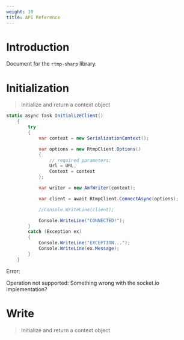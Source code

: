 ```yaml
---
weight: 10
title: API Reference
---
```


# Introduction

Document for the `rtmp-sharp` library.

# Initialization

> Initialize and return a context object

```csharp
static async Task InitializeClient()
	{
		try
		{
			var context = new SerializationContext();

			var options = new RtmpClient.Options()
			{
				// required parameters:
				Url = URL,
				Context = context
			};

			var writer = new AmfWriter(context);

			var client = await RtmpClient.ConnectAsync(options);

			//Console.WriteLine(client);

			Console.WriteLine("CONNECTED!");
		}
		catch (Exception ex)
		{
			Console.WriteLine("EXCEPTION...");
			Console.WriteLine(ex.Message);
		}
	}
```

Error:

Operation not supported: Something wrong with the socket.io implementation?


# Write

> Initialize and return a context object

```csharp



```
